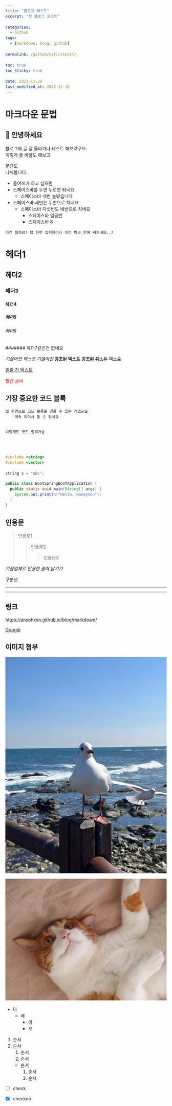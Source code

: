 ```yaml
---
title: "블로그 테스트"
excerpt: "첫 블로그 포스트"

categories:
  - Github
tags:
  - [markdown, blog, github]

permalink: /github/myfirstpost/

toc: true
toc_sticky: true

date: 2023-11-28
last_modified_at: 2023-12-18
---
```

# 마크다운 문법
## 📒 안녕하세요  
블로그에 글 잘 올라가나 테스트 해보려구요. <br> 이렇게 줄 바꿈도 해보고

문단도<br>나눠봅니다.


  - 들여쓰기 하고 싶으면
  - 스페이스바를 두번 누르면 되네요
    - 스페이스바 네번 눌렀습니다
   - 스페이스바 세번은 두번으로 치네요
     - 스페이스바 다섯번도 네번으로 치네요
       - 스페이스바 일곱번
        - 스페이스바 8

    이건 뭘까요? 탭 한번 입력했더니 이런 박스 안에 써지네요..?

# 헤더1
## 헤더2
### 헤더3
#### 헤더4
##### 헤더5
###### 헤더6
####### 헤더7같은건 없네요

*기울어진 텍스트*
_기울어진_
**강조된 텍스트**
__강조된__
~~취소된 텍스트~~

<u>밑줄 친 텍스트</u>

<span style="color:red">빨간 글씨</span>

## 가장 중요한 코드 블록

    탭 한번으로 코드 블록을 만들 수 있는 거였군요
        계속 이어서 쓸 수 있네요

<pre>
<code>
이렇게도 코드 입력가능  
</pre>
</code>


```cpp
#include <string>
#include <vector>

string s = "abc";
```

```java
public class BootSpringBootApplication {
  public static void main(String[] args) {
    System.out.println("Hello, Honeymon");
  }
}
```


## 인용문
>인용문1
>>인용문2
>>>인용문3

<cite>기울임체로 인용한 출처 남기기</cite>

구분선
***
---

## 링크

<https://ansohxxn.github.io/blog/markdown/>

[Google](https://google.com, "google link")


## 이미지 첨부

![image](/assets/images/포항갈매기사진.jpeg)

![image](/assets/images/감자1.jpeg)

- 아
  * 에
    + 이
    - 오


1. 순서
2. 순서
    1. 순서
    2. 순서
    - 순서
        1. 순서
        2. 순서

- [ ] check
- [X] checkno


